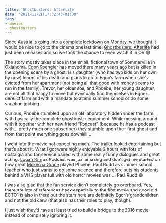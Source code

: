 ```yaml
---
title: 'Ghostbusters: Afterlife'
date: "2021-11-21T17:32:43+01:00"
tags:
- movies
- ghostbusters
---
```


Since Austria is going into a complete lockdown on Monday, we thought it would be nice to go to the cinema one last time. [Ghostbusters: Afterlife](https://en.wikipedia.org/wiki/Ghostbusters:_Afterlife) had just been released and so we took the chance to even watch it in OV 😅

The story mostly takes place in the small, fictional town of Sommerville in Oklahoma. [Egon Spengler](https://en.wikipedia.org/wiki/Egon_Spengler) has moved there many years ago but is killed in the opening scene by a ghost. His daughter (who has two kids on her own by now) learns of his death and plans to go to Egon’s farm when she’s evicted from her apartment (not being all that good with money seems to run in the family). Trevor, her older son, and Phoebe, her young daughter, are not all that happy to move but eventually find themselves in Egon’s derelict farm and with a mandate to attend summer school or do some vacation jobbing.

Curious, Phoebe stumbled upon an old laboratory hidden under the farm with basically the complete ghostbuster equipment. While messing around with it together with her new friend “Podcast” (because he has a podcast with… pretty much one subscriber) they stumble upon their first ghost and from that point everything goes downhill…

I went into the movie not expecting much. The trailer looked entertaining but that’s about it. What I got were highly enjoyable 2 hours with lots of nostalgia and fan service paired with some really funny dialogues and great acting. [Logan Kim](https://www.imdb.com/name/nm10594234/?ref_=tt_cl_t_5) as Podcast was just amazing and don’t get me started on how great [Mckenna Grace](https://www.imdb.com/name/nm5085683/?ref_=tt_cl_t_4) played Phoebe. Paul Rudd as summer school teacher who just wants to do some science and therefore puts his students behind a VHS player full with old horror movies was … Paul Rudd 😅

I was also glad that the fan service didn’t completely go overboard. Yes, there are lots of references back especially to the first movie and good old ECTO1 is also in there but the stars here are definitely Egon’s grandchildren and not the old crew (that also has their roles to play, though).

I just wish they’d have at least tried to build a bridge to the 2016 movie instead of completely ignoring it.
